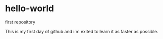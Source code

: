 # hello-world
first repository

This is my first day of github and i'm exited to learn it as faster as possible.
